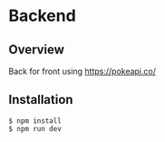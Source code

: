 # Backend

## Overview

Back for front using https://pokeapi.co/

## Installation

```
$ npm install
$ npm run dev
```


